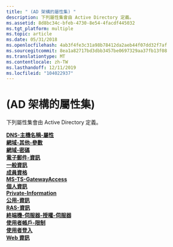```yaml
---
title: " (AD 架構的屬性集) "
description: 下列屬性集會由 Active Directory 定義。
ms.assetid: 8d8bc34c-bfeb-4730-8e54-4facdf445032
ms.tgt_platform: multiple
ms.topic: article
ms.date: 05/31/2018
ms.openlocfilehash: 4ab3f4fe3c31a98b78412da2aeb44f07dd32f7af
ms.sourcegitcommit: 8ea1a82717bd3dbb3457be0697329aa37fb13f08
ms.translationtype: MT
ms.contentlocale: zh-TW
ms.lasthandoff: 12/11/2019
ms.locfileid: "104022937"
---
```

# <a name="property-sets-ad-schema"></a> (AD 架構的屬性集) 

下列屬性集會由 Active Directory 定義。

<dl>

[**DNS-主機名稱-屬性**](r-dns-host-name-attributes.md)  
[**網域-其他-參數**](r-domain-other-parameters.md)  
[**網域-密碼**](r-domain-password.md)  
[**電子郵件-資訊**](r-email-information.md)  
[**一般資訊**](r-general-information.md)  
[**成員資格**](r-membership.md)  
[**MS-TS-GatewayAccess**](r-ms-ts-gatewayaccess.md)  
[**個人資訊**](r-personal-information.md)  
[**Private-Information**](r-private-information.md)  
[**公用-資訊**](r-public-information.md)  
[**RAS-資訊**](r-ras-information.md)  
[**終端機-伺服器-授權-伺服器**](r-terminal-server-license-server.md)  
[**使用者帳戶-限制**](r-user-account-restrictions.md)  
[**使用者登入**](r-user-logon.md)  
[**Web 資訊**](r-web-information.md)  
</dl>

 

 




